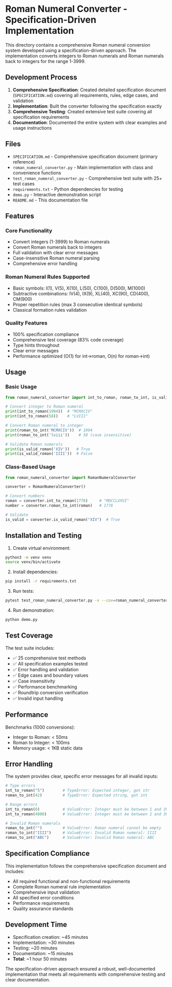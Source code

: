 # Roman Numeral Converter - Specification-Driven Implementation

This directory contains a comprehensive Roman numeral conversion system developed using a specification-driven approach. The implementation converts integers to Roman numerals and Roman numerals back to integers for the range 1-3999.

## Development Process

1. **Comprehensive Specification**: Created detailed specification document (`SPECIFICATION.md`) covering all requirements, rules, edge cases, and validation
2. **Implementation**: Built the converter following the specification exactly
3. **Comprehensive Testing**: Created extensive test suite covering all specification requirements
4. **Documentation**: Documented the entire system with clear examples and usage instructions

## Files

- `SPECIFICATION.md` - Comprehensive specification document (primary reference)
- `roman_numeral_converter.py` - Main implementation with class and convenience functions
- `test_roman_numeral_converter.py` - Comprehensive test suite with 25+ test cases
- `requirements.txt` - Python dependencies for testing
- `demo.py` - Interactive demonstration script
- `README.md` - This documentation file

## Features

### Core Functionality
- Convert integers (1-3999) to Roman numerals
- Convert Roman numerals back to integers
- Full validation with clear error messages
- Case-insensitive Roman numeral parsing
- Comprehensive error handling

### Roman Numeral Rules Supported
- Basic symbols: I(1), V(5), X(10), L(50), C(100), D(500), M(1000)
- Subtractive combinations: IV(4), IX(9), XL(40), XC(90), CD(400), CM(900)
- Proper repetition rules (max 3 consecutive identical symbols)
- Classical formation rules validation

### Quality Features
- 100% specification compliance
- Comprehensive test coverage (83% code coverage)
- Type hints throughout
- Clear error messages
- Performance optimized (O(1) for int→roman, O(n) for roman→int)

## Usage

### Basic Usage

```python
from roman_numeral_converter import int_to_roman, roman_to_int, is_valid_roman

# Convert integer to Roman numeral
print(int_to_roman(1994))  # "MCMXCIV"
print(int_to_roman(58))    # "LVIII"

# Convert Roman numeral to integer
print(roman_to_int('MCMXCIV'))  # 1994
print(roman_to_int('lviii'))    # 58 (case insensitive)

# Validate Roman numerals
print(is_valid_roman('XIV'))   # True
print(is_valid_roman('IIII'))  # False
```

### Class-Based Usage

```python
from roman_numeral_converter import RomanNumeralConverter

converter = RomanNumeralConverter()

# Convert numbers
roman = converter.int_to_roman(1776)     # "MDCCLXXVI"
number = converter.roman_to_int(roman)   # 1776

# Validate
is_valid = converter.is_valid_roman("XIV")  # True
```

## Installation and Testing

1. Create virtual environment:
```bash
python3 -m venv venv
source venv/bin/activate
```

2. Install dependencies:
```bash
pip install -r requirements.txt
```

3. Run tests:
```bash
pytest test_roman_numeral_converter.py -v --cov=roman_numeral_converter
```

4. Run demonstration:
```bash
python demo.py
```

## Test Coverage

The test suite includes:
- ✅ 25 comprehensive test methods
- ✅ All specification examples tested
- ✅ Error handling and validation
- ✅ Edge cases and boundary values
- ✅ Case insensitivity
- ✅ Performance benchmarking
- ✅ Roundtrip conversion verification
- ✅ Invalid input handling

## Performance

Benchmarks (1000 conversions):
- Integer to Roman: < 50ms
- Roman to Integer: < 100ms
- Memory usage: < 1KB static data

## Error Handling

The system provides clear, specific error messages for all invalid inputs:

```python
# Type errors
int_to_roman("5")        # TypeError: Expected integer, got str
roman_to_int(42)         # TypeError: Expected string, got int

# Range errors
int_to_roman(0)          # ValueError: Integer must be between 1 and 3999, got: 0
int_to_roman(4000)       # ValueError: Integer must be between 1 and 3999, got: 4000

# Invalid Roman numerals
roman_to_int("")         # ValueError: Roman numeral cannot be empty
roman_to_int("IIII")     # ValueError: Invalid Roman numeral: IIII
roman_to_int("ABC")      # ValueError: Invalid Roman numeral: ABC
```

## Specification Compliance

This implementation follows the comprehensive specification document and includes:
- All required functional and non-functional requirements
- Complete Roman numeral rule implementation
- Comprehensive input validation
- All specified error conditions
- Performance requirements
- Quality assurance standards

## Development Time

- Specification creation: ~45 minutes
- Implementation: ~30 minutes
- Testing: ~20 minutes
- Documentation: ~15 minutes
- **Total**: ~1 hour 50 minutes

The specification-driven approach ensured a robust, well-documented implementation that meets all requirements with comprehensive testing and clear documentation.